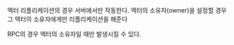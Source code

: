 엑터 리플리케이션의 경우 서버에서만 작동한다. 
엑터의 소유자(owner)을 설정할 경우 그 엑터의 소유자에게만 리플리케이션을 해준다

 RPC의 경우 엑터의 소유자일 때만 발생시킬 수 있다. 